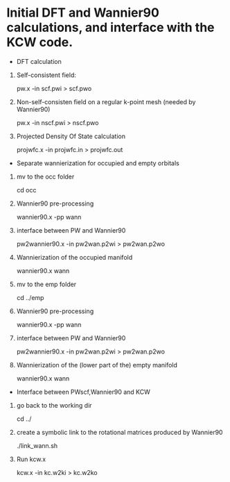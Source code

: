 # Initial DFT and Wannier90 calculations, and interface with the KCW code.

* DFT calculation 
 1) Self-consistent field: 
  
    pw.x -in scf.pwi > scf.pwo

 2) Non-self-consisten field on a regular k-point mesh (needed by Wannier90)

    pw.x -in nscf.pwi > nscf.pwo

 3) Projected Density Of State calculation

    projwfc.x -in projwfc.in > projwfc.out


* Separate wannierization for occupied and empty orbitals
 1) mv to the occ folder
 
    cd occ

 2) Wannier90 pre-processing

    wannier90.x -pp wann

 3) interface between PW and Wannier90
 
    pw2wannier90.x -in pw2wan.p2wi > pw2wan.p2wo

 4) Wannierization of the occupied manifold

    wannier90.x wann

 5) mv to the emp folder

    cd ../emp

 6) Wannier90 pre-processing

    wannier90.x -pp wann

 7) interface between PW and Wannier90

    pw2wannier90.x -in pw2wan.p2wi > pw2wan.p2wo

 8) Wannierization of the (lower part of the) empty manifold

    wannier90.x wann

* Interface between PWscf,Wannier90 and KCW

 1) go back to the working dir

    cd ../

 2) create a symbolic link to the rotational matrices produced by Wannier90 

    ./link_wann.sh

 3) Run kcw.x 

    kcw.x -in kc.w2ki > kc.w2ko
